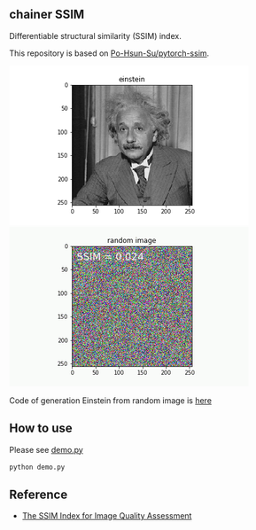 ## chainer SSIM

Differentiable structural similarity (SSIM) index.

This repository is based on [Po-Hsun-Su/pytorch-ssim](https://github.com/Po-Hsun-Su/pytorch-ssim).

![](image/einstein_.png) ![](image/einstein.gif)  

Code of generation Einstein from random image is [here](notebooks/optimize_einstein.ipynb)


## How to use

Please see [demo.py](demo.py)  

```bash
python demo.py
```


## Reference

- [The SSIM Index for Image Quality Assessment](https://ece.uwaterloo.ca/~z70wang/research/ssim/)
